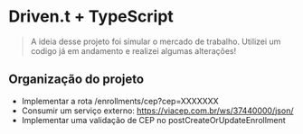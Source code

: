 # Driven.t + TypeScript

> A ideia desse projeto foi simular o mercado de trabalho. Utilizei um codigo já em andamento e realizei algumas alterações!

## Organização do projeto

- Implementar a rota /enrollments/cep?cep=XXXXXXX
- Consumir um serviço externo: https://viacep.com.br/ws/37440000/json/
- Implementar uma validação de CEP no postCreateOrUpdateEnrollment
